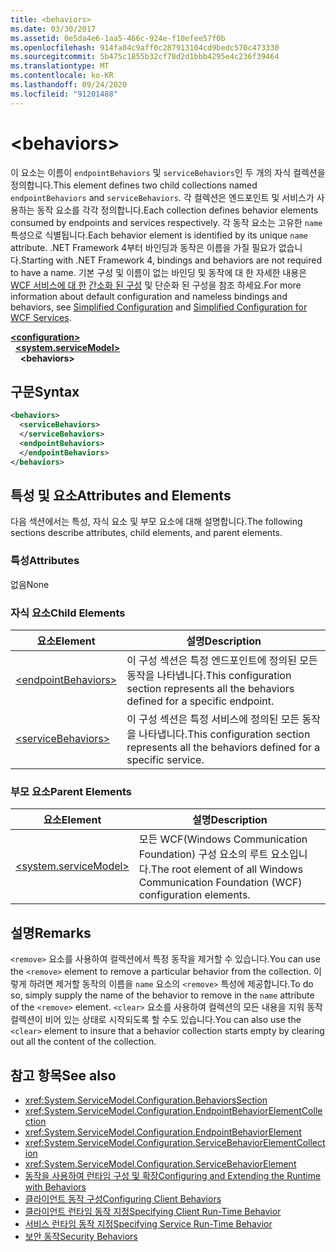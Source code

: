 ```yaml
---
title: <behaviors>
ms.date: 03/30/2017
ms.assetid: 0e5da4e6-1aa5-466c-924e-f10efee57f0b
ms.openlocfilehash: 914fa04c9aff0c287913104cd9bedc570c473330
ms.sourcegitcommit: 5b475c1855b32cf78d2d1bbb4295e4c236f39464
ms.translationtype: MT
ms.contentlocale: ko-KR
ms.lasthandoff: 09/24/2020
ms.locfileid: "91201488"
---
```

# \<behaviors>

<span data-ttu-id="d6e82-101">이 요소는 이름이 `endpointBehaviors` 및 `serviceBehaviors`인 두 개의 자식 컬렉션을 정의합니다.</span><span class="sxs-lookup"><span data-stu-id="d6e82-101">This element defines two child collections named `endpointBehaviors` and `serviceBehaviors`.</span></span>  <span data-ttu-id="d6e82-102">각 컬렉션은 엔드포인트 및 서비스가 사용하는 동작 요소를 각각 정의합니다.</span><span class="sxs-lookup"><span data-stu-id="d6e82-102">Each collection defines behavior elements consumed by endpoints and services respectively.</span></span> <span data-ttu-id="d6e82-103">각 동작 요소는 고유한 `name` 특성으로 식별됩니다.</span><span class="sxs-lookup"><span data-stu-id="d6e82-103">Each behavior element is identified by its unique `name` attribute.</span></span> <span data-ttu-id="d6e82-104">.NET Framework 4부터 바인딩과 동작은 이름을 가질 필요가 없습니다.</span><span class="sxs-lookup"><span data-stu-id="d6e82-104">Starting with .NET Framework 4, bindings and behaviors are not required to have a name.</span></span> <span data-ttu-id="d6e82-105">기본 구성 및 이름이 없는 바인딩 및 동작에 대 한 자세한 내용은 [WCF 서비스에 대 한](../../../wcf/samples/simplified-configuration-for-wcf-services.md) [간소화 된 구성](../../../wcf/simplified-configuration.md) 및 단순화 된 구성을 참조 하세요.</span><span class="sxs-lookup"><span data-stu-id="d6e82-105">For more information about default configuration and nameless bindings and behaviors, see [Simplified Configuration](../../../wcf/simplified-configuration.md) and [Simplified Configuration for WCF Services](../../../wcf/samples/simplified-configuration-for-wcf-services.md).</span></span>  
  
[**\<configuration>**](../configuration-element.md)\
&nbsp;&nbsp;[**\<system.serviceModel>**](system-servicemodel.md)\
&nbsp;&nbsp;&nbsp;&nbsp;**\<behaviors>**  
  
## <a name="syntax"></a><span data-ttu-id="d6e82-106">구문</span><span class="sxs-lookup"><span data-stu-id="d6e82-106">Syntax</span></span>  
  
```xml  
<behaviors>
  <serviceBehaviors>
  </serviceBehaviors>
  <endpointBehaviors>
  </endpointBehaviors>
</behaviors>
```  
  
## <a name="attributes-and-elements"></a><span data-ttu-id="d6e82-107">특성 및 요소</span><span class="sxs-lookup"><span data-stu-id="d6e82-107">Attributes and Elements</span></span>  

 <span data-ttu-id="d6e82-108">다음 섹션에서는 특성, 자식 요소 및 부모 요소에 대해 설명합니다.</span><span class="sxs-lookup"><span data-stu-id="d6e82-108">The following sections describe attributes, child elements, and parent elements.</span></span>  
  
### <a name="attributes"></a><span data-ttu-id="d6e82-109">특성</span><span class="sxs-lookup"><span data-stu-id="d6e82-109">Attributes</span></span>  

 <span data-ttu-id="d6e82-110">없음</span><span class="sxs-lookup"><span data-stu-id="d6e82-110">None</span></span>  
  
### <a name="child-elements"></a><span data-ttu-id="d6e82-111">자식 요소</span><span class="sxs-lookup"><span data-stu-id="d6e82-111">Child Elements</span></span>  
  
|<span data-ttu-id="d6e82-112">요소</span><span class="sxs-lookup"><span data-stu-id="d6e82-112">Element</span></span>|<span data-ttu-id="d6e82-113">설명</span><span class="sxs-lookup"><span data-stu-id="d6e82-113">Description</span></span>|  
|-------------|-----------------|  
|[\<endpointBehaviors>](endpointbehaviors.md)|<span data-ttu-id="d6e82-114">이 구성 섹션은 특정 엔드포인트에 정의된 모든 동작을 나타냅니다.</span><span class="sxs-lookup"><span data-stu-id="d6e82-114">This configuration section represents all the behaviors defined for a specific endpoint.</span></span>|  
|[\<serviceBehaviors>](servicebehaviors.md)|<span data-ttu-id="d6e82-115">이 구성 섹션은 특정 서비스에 정의된 모든 동작을 나타냅니다.</span><span class="sxs-lookup"><span data-stu-id="d6e82-115">This configuration section represents all the behaviors defined for a specific service.</span></span>|  
  
### <a name="parent-elements"></a><span data-ttu-id="d6e82-116">부모 요소</span><span class="sxs-lookup"><span data-stu-id="d6e82-116">Parent Elements</span></span>  
  
|<span data-ttu-id="d6e82-117">요소</span><span class="sxs-lookup"><span data-stu-id="d6e82-117">Element</span></span>|<span data-ttu-id="d6e82-118">설명</span><span class="sxs-lookup"><span data-stu-id="d6e82-118">Description</span></span>|  
|-------------|-----------------|  
|[\<system.serviceModel>](system-servicemodel.md)|<span data-ttu-id="d6e82-119">모든 WCF(Windows Communication Foundation) 구성 요소의 루트 요소입니다.</span><span class="sxs-lookup"><span data-stu-id="d6e82-119">The root element of all Windows Communication Foundation (WCF) configuration elements.</span></span>|  
  
## <a name="remarks"></a><span data-ttu-id="d6e82-120">설명</span><span class="sxs-lookup"><span data-stu-id="d6e82-120">Remarks</span></span>  

 <span data-ttu-id="d6e82-121">`<remove>` 요소를 사용하여 컬렉션에서 특정 동작을 제거할 수 있습니다.</span><span class="sxs-lookup"><span data-stu-id="d6e82-121">You can use the `<remove>` element to remove a particular behavior from the collection.</span></span> <span data-ttu-id="d6e82-122">이렇게 하려면 제거할 동작의 이름을 `name` 요소의 `<remove>` 특성에 제공합니다.</span><span class="sxs-lookup"><span data-stu-id="d6e82-122">To do so, simply supply the name of the behavior to remove in the `name` attribute of the `<remove>` element.</span></span>  <span data-ttu-id="d6e82-123">`<clear>` 요소를 사용하여 컬렉션의 모든 내용을 지워 동작 컬렉션이 비어 있는 상태로 시작되도록 할 수도 있습니다.</span><span class="sxs-lookup"><span data-stu-id="d6e82-123">You can also use the `<clear>` element to insure that a behavior collection starts empty by clearing out all the content of the collection.</span></span>  
  
## <a name="see-also"></a><span data-ttu-id="d6e82-124">참고 항목</span><span class="sxs-lookup"><span data-stu-id="d6e82-124">See also</span></span>

- <xref:System.ServiceModel.Configuration.BehaviorsSection>
- <xref:System.ServiceModel.Configuration.EndpointBehaviorElementCollection>
- <xref:System.ServiceModel.Configuration.EndpointBehaviorElement>
- <xref:System.ServiceModel.Configuration.ServiceBehaviorElementCollection>
- <xref:System.ServiceModel.Configuration.ServiceBehaviorElement>
- [<span data-ttu-id="d6e82-125">동작을 사용하여 런타임 구성 및 확장</span><span class="sxs-lookup"><span data-stu-id="d6e82-125">Configuring and Extending the Runtime with Behaviors</span></span>](../../../wcf/extending/configuring-and-extending-the-runtime-with-behaviors.md)
- [<span data-ttu-id="d6e82-126">클라이언트 동작 구성</span><span class="sxs-lookup"><span data-stu-id="d6e82-126">Configuring Client Behaviors</span></span>](../../../wcf/configuring-client-behaviors.md)
- [<span data-ttu-id="d6e82-127">클라이언트 런타임 동작 지정</span><span class="sxs-lookup"><span data-stu-id="d6e82-127">Specifying Client Run-Time Behavior</span></span>](../../../wcf/specifying-client-run-time-behavior.md)
- [<span data-ttu-id="d6e82-128">서비스 런타임 동작 지정</span><span class="sxs-lookup"><span data-stu-id="d6e82-128">Specifying Service Run-Time Behavior</span></span>](../../../wcf/specifying-service-run-time-behavior.md)
- [<span data-ttu-id="d6e82-129">보안 동작</span><span class="sxs-lookup"><span data-stu-id="d6e82-129">Security Behaviors</span></span>](../../../wcf/feature-details/security-behaviors-in-wcf.md)
